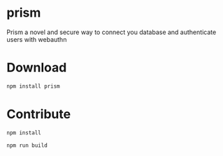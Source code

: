 # prism
Prism a novel and secure way to connect you database and authenticate users with webauthn

# Download 

```bash
npm install prism
```

# Contribute

```bash
npm install
```

```bash
npm run build
```